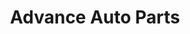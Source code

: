 ---
title: "Advance Auto Parts"
url: /middletown/advance-auto-parts-east-main-street/
shop: car parts
---